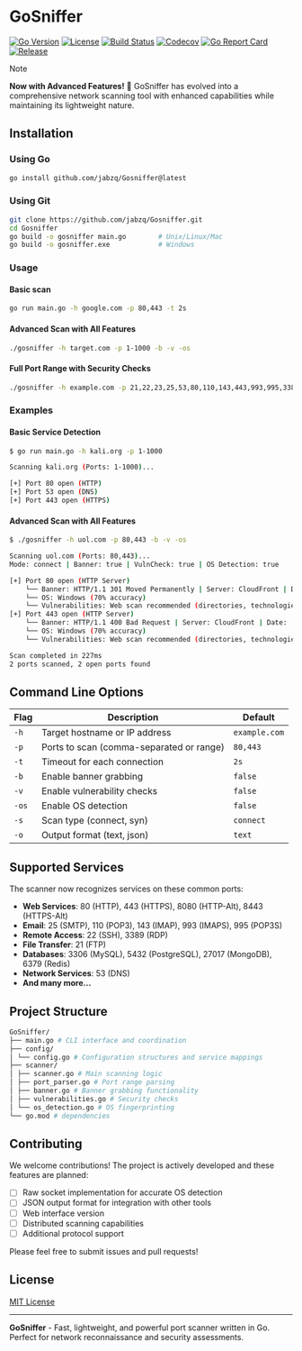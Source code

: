 # GoSniffer

[![Go Version](https://img.shields.io/badge/go-%3E%3D1.20-blue.svg)](https://golang.org/)
[![License](https://img.shields.io/badge/license-MIT-green.svg)](https://opensource.org/licenses/MIT)
[![Build Status](https://github.com/jabzq/Gosniffer/actions/workflows/go.yml/badge.svg)](https://github.com/jabzq/Gosniffer/actions)
[![Codecov](https://codecov.io/gh/jabzq/GoSniffer/branch/main/graph/badge.svg)](https://codecov.io/gh/jabzq/GoSniffer)
[![Go Report Card](https://goreportcard.com/badge/github.com/jabzq/Gosniffer)](https://goreportcard.com/report/github.com/jabzq/Gosniffer)
[![Release](https://img.shields.io/github/v/release/jabzq/Gosniffer)](https://github.com/jabzq/Gosniffer/releases)

> [!NOTE]
> 
> **Now with Advanced Features!** 🚀
> GoSniffer has evolved into a comprehensive network scanning tool with enhanced capabilities while maintaining its lightweight nature.


## Installation

### Using Go
```bash
go install github.com/jabzq/Gosniffer@latest
```

### Using Git 
```bash
git clone https://github.com/jabzq/Gosniffer.git
cd Gosniffer
go build -o gosniffer main.go        # Unix/Linux/Mac
go build -o gosniffer.exe            # Windows
```

### Usage

#### Basic scan
```bash
go run main.go -h google.com -p 80,443 -t 2s
```

#### Advanced Scan with All Features
```bash
./gosniffer -h target.com -p 1-1000 -b -v -os
```

#### Full Port Range with Security Checks
```bash
./gosniffer -h example.com -p 21,22,23,25,53,80,110,143,443,993,995,3389 -b -v -os
```

### Examples

#### Basic Service Detection
```bash
$ go run main.go -h kali.org -p 1-1000

Scanning kali.org (Ports: 1-1000)...

[+] Port 80 open (HTTP)
[+] Port 53 open (DNS) 
[+] Port 443 open (HTTPS)
```

#### Advanced Scan with All Features
```bash
$ ./gosniffer -h uol.com -p 80,443 -b -v -os

Scanning uol.com (Ports: 80,443)...
Mode: connect | Banner: true | VulnCheck: true | OS Detection: true

[+] Port 80 open (HTTP Server)
    └── Banner: HTTP/1.1 301 Moved Permanently | Server: CloudFront | Date: ...
    └── OS: Windows (70% accuracy)
    └── Vulnerabilities: Web scan recommended (directories, technologies)
[+] Port 443 open (HTTP Server)
    └── Banner: HTTP/1.1 400 Bad Request | Server: CloudFront | Date: ...
    └── OS: Windows (70% accuracy)
    └── Vulnerabilities: Web scan recommended (directories, technologies)

Scan completed in 227ms
2 ports scanned, 2 open ports found
```

## Command Line Options

| Flag | Description | Default |
|------|-------------|---------|
| `-h` | Target hostname or IP address | `example.com` |
| `-p` | Ports to scan (comma-separated or range) | `80,443` |
| `-t` | Timeout for each connection | `2s` |
| `-b` | Enable banner grabbing | `false` |
| `-v` | Enable vulnerability checks | `false` |
| `-os` | Enable OS detection | `false` |
| `-s` | Scan type (connect, syn) | `connect` |
| `-o` | Output format (text, json) | `text` |

## Supported Services

The scanner now recognizes services on these common ports:

- **Web Services**: 80 (HTTP), 443 (HTTPS), 8080 (HTTP-Alt), 8443 (HTTPS-Alt)
- **Email**: 25 (SMTP), 110 (POP3), 143 (IMAP), 993 (IMAPS), 995 (POP3S)
- **Remote Access**: 22 (SSH), 3389 (RDP)
- **File Transfer**: 21 (FTP)
- **Databases**: 3306 (MySQL), 5432 (PostgreSQL), 27017 (MongoDB), 6379 (Redis)
- **Network Services**: 53 (DNS)
- **And many more...**

## Project Structure

```bash
GoSniffer/
├── main.go # CLI interface and coordination
├── config/
│ └── config.go # Configuration structures and service mappings
├── scanner/
│ ├── scanner.go # Main scanning logic
│ ├── port_parser.go # Port range parsing
│ ├── banner.go # Banner grabbing functionality
│ ├── vulnerabilities.go # Security checks
│ └── os_detection.go # OS fingerprinting
└── go.mod # dependencies
```

## Contributing

We welcome contributions! The project is actively developed and these features are planned:

- [ ] Raw socket implementation for accurate OS detection
- [ ] JSON output format for integration with other tools
- [ ] Web interface version
- [ ] Distributed scanning capabilities
- [ ] Additional protocol support

Please feel free to submit issues and pull requests!

## License

[MIT License](/LICENSE)

---

**GoSniffer** - Fast, lightweight, and powerful port scanner written in Go. Perfect for network reconnaissance and security assessments.
